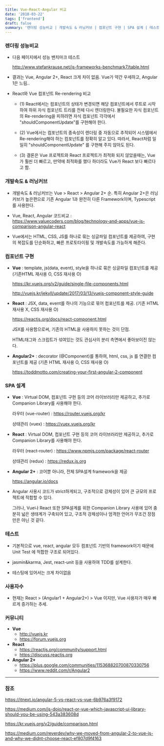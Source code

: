 ```yaml
---
title: Vue-React-Angular 비교
date: '2018-03-22'
tags: ['frontend']
draft: false
summary: '렌더링 성능비교 | 개발속도 & 러닝커브 | 컴포넌트 구현 | SPA 설계 | 테스트 | 사용자수'
---
```


### 렌더링 성능비교

- 다음 페이지에서 성능 밴치마크 테스트

  http://www.stefankrause.net/js-frameworks-benchmark7/table.html

- 결과는 Vue, Angular 2+, React 크게 차이 없음. Vue가 약간 우세하고, Angular 1은 느림..

- React와 Vue 컴포넌트 Re-rendering 비교

  - (1) React에서는 컴포넌트의 상태가 변경되면 해당 컴포넌트에서 루트로 시작하여 하위 자식 컴포넌트 트리를 전체 다시 렌더링한다. 불필요한 자식 컴포넌트의 Re-rendering을 피하려면 자식 컴포넌트 각각에서 "shouldComponentUpdate"를 구현해야 한다.

  - (2) Vue에서는 컴포넌트의 종속성이 렌더링 중 자동으로 추적되어 시스템에서 Re-rendering해야 하는 컴포넌트를 정확히 알고 있다. 따라서, React처럼 일일히 "shouldComponentUpdate" 를 구현해 주지 않아도 된다.

  - (3) 결론은 Vue 프로젝트와 React 프로젝트가 최적화 되지 않았을때는, Vue 가 훨씬 더 빠르고, 만약에 최적화를 했다 하더라도 Vue가 React 보다 빠르다고 함.

### 개발속도 & 러닝커브

- 개발속도 & 러닝커브는 Vue > React > Angular 2+ 순. 특히 Angular 2+은 러닝커브가 높은편으로 기존 Angular 1과 완전히 다른 Framework이며, Typescript를 사용한다.

- Vue, React, Angular 코드비교 : https://www.valuecoders.com/blog/technology-and-apps/vue-js-comparison-angular-react

- Vue에서는 HTML, CSS, JS를 하나로 묶는 싱글파일 컴포넌트를 제공하여, 구현의 복잡도를 단순화하고, 빠른 프로토타이핑 및 개발속도를 가능하게 해준다.

### 컴포넌트 구현

- **Vue** : template, js(data, event), style을 하나로 묶은 싱글파일 컴포넌트를 제공 (기존HTML 재사용 O, CSS 재사용 O)

  https://kr.vuejs.org/v2/guide/single-file-components.html

  http://vuejs.kr/jekyll/update/2017/03/13/vuejs-component-style-guide

- **React** : JSX, data, event를 하나의 기능으로 묶어 컴포넌트를 제공. (기존 HTML 재사용 X, CSS 재사용 O)

  https://reactjs.org/docs/react-component.html

  JSX를 사용함으로써, 기존의 HTML을 사용하지 못하는 것이 단점.

  HTML태그와 스크립트가 섞여있는 것도 관심사의 분리 측면에서 좋아보이진 않는다.

- **Angular2+** : decorator (@Component)를 통하여, html, css, js 를 연결한 컴포넌트를 제공 (기존 HTML 재사용 O, CSS 재사용 O)

  https://toddmotto.com/creating-your-first-angular-2-component

### SPA 설계

- **Vue** : Virtual DOM, 컴포넌트 구현 등의 코어 라이브러리만 제공하고, 추가로 Companion Library를 사용해야 한다.

  라우터 (vue-router) : https://router.vuejs.org/kr

  상태관리 (vuex) : https://vuex.vuejs.org/kr

- **React** : Virtual DOM, 컴포넌트 구현 등의 코어 라이브러리만 제공하고, 추가로 Companion Library를 사용해야 한다.

  라우터 (react-router) : https://www.npmjs.com/package/react-router

  상태관리 (redux) : https://redux.js.org

- **Angular 2+** : 코어뿐 아니라, 전체 SPA설계 framework을 제공

  https://angular.io/docs

- Angular 사용시 코드가 strict하게되고, 구조적으로 강제성이 있어 큰 규모의 프로젝트에 적합할 수 있다.

  그러나, Vue나 React 또한 SPA설계를 위한 Companion Library 사용에 있어 충분히 넓은 생태계가 구축되어 있고, 구조적 강제성이나 엄격한 언어가 무조건 장점만은 아닌 것 같다.

### 테스트

- 기본적으로 vue, react, angular 모두 컴포넌트 기반의 framework이기 때문에 Unit Test 에 적합한 구조로 되어있다.

- jasmin&karma, Jest, react-unit 등을 사용하여 TDD를 설계한다.

- 테스팅에 있어서는 크게 차이없음

### 사용자수

- 현재는 React > (Angular1 + Angular2+) > Vue 이지만, Vue 사용자가 매우 빠르게 증가하는 추세.

### 커뮤니티

- **Vue**
  - http://vuejs.kr
  - https://forum.vuejs.org
- **React**
  - https://reactjs.org/community/support.html
  - https://discuss.reactjs.org
- **Angular 2+**
  - https://plus.google.com/communities/115368820700870330756
  - https://www.reddit.com/r/Angular2

---

### 참조

https://itnext.io/angular-5-vs-react-vs-vue-6b976a3f9172

https://medium.com/js-dojo/react-or-vue-which-javascript-ui-library-should-you-be-using-543a383608d

https://kr.vuejs.org/v2/guide/comparison.html

https://medium.com/reverdev/why-we-moved-from-angular-2-to-vue-js-and-why-we-didnt-choose-react-ef807d9f4163
